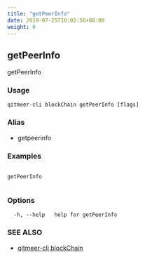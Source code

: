 ```yaml
---
title: "getPeerInfo"
date: 2019-07-25T10:02:56+08:00
weight: 0
---
```


## getPeerInfo

getPeerInfo

### Usage

```
qitmeer-cli blockChain getPeerInfo [flags]
```



### Alias

- getpeerinfo

### Examples

```

getPeerInfo
	
```

### Options

```
  -h, --help   help for getPeerInfo
```

### SEE ALSO

* [qitmeer-cli blockChain](/en/reference/qitmeer-cli/blockchain/)	 

